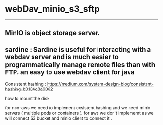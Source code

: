 # webDav_minio_s3_sftp


---
MinIO is object storage server. 
---
sardine :
Sardine is useful for interacting with a webdav server and is much easier to programmatically manage remote files than with FTP.
an easy to use webdav client for java 
---
Consistent hashing : https://medium.com/system-design-blog/consistent-hashing-b9134c8a9062

how to mount the disk 

for non-aws we need to implement cosistent hashing and we need minio servers ( multiple pods or containers ).
for aws we don't implememt as we will connect S3 bucket and minio client to connect it . 
